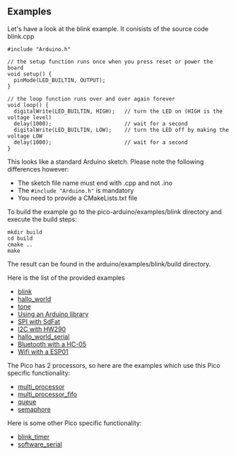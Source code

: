 ## Examples

Let's have a look at the blink example. It conisists of the source code blink.cpp
```
#include "Arduino.h"

// the setup function runs once when you press reset or power the board
void setup() {
  pinMode(LED_BUILTIN, OUTPUT);
}

// the loop function runs over and over again forever
void loop() {
  digitalWrite(LED_BUILTIN, HIGH);   // turn the LED on (HIGH is the voltage level)
  delay(1000);                       // wait for a second
  digitalWrite(LED_BUILTIN, LOW);    // turn the LED off by making the voltage LOW
  delay(1000);                       // wait for a second
}
```
This looks like a standard Arduino sketch. Please note the following differences however:
- The sketch file name must end with .cpp and not .ino
- The ```#include "Arduino.h"``` is mandatory
- You need to provide a CMakeLists.txt file

To build the example go to the pico-arduino/examples/blink directory and execute the build steps:
```
mkdir build
cd build
cmake ..
make
```
The result can be found in the arduino/examples/blink/build directory.

Here is the list of the provided examples

- [blink](examples/blink)
- [hallo_world](examples/hallo_world)
- [tone](examples/tone_melody)
- [Using an Arduino library](examples/example_with_arduino_library)
- [SPI with SdFat](examples/sd_info)
- [I2C with HW290](examples/i2c_hw290)
- [hallo_world_serial](examples/hallo_world_serial)
- [Bluetooth with a HC-05](examples/hc_05)
- [Wifi with a ESP01](examples/esp01)

The Pico has 2 processors, so here are the examples which use this Pico specific functionality:

- [multi_processor](examples/multi_processor) 
- [multi_processor_fifo](examples/multi_processor_fifo) 
- [queue](examples/queue)
- [semaphore](examples/semaphore) 

Here is some other Pico specific functionality:

- [blink_timer](examples/blink_timer)
- [software_serial](examples/software_serial)


